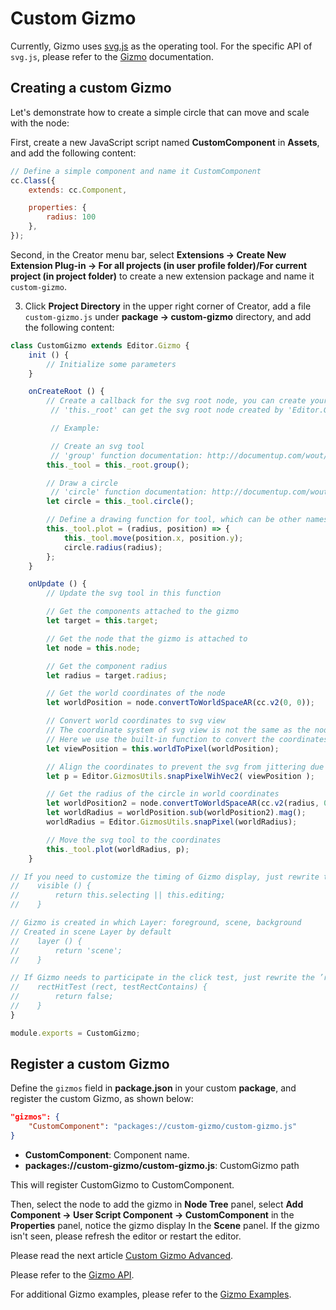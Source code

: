 # Custom Gizmo

Currently, Gizmo uses [svg.js](https://github.com/svgdotjs/svg.js) as the operating tool. For the specific API of `svg.js`, please refer to the [Gizmo](http://documentup.com/wout/svg.js) documentation.

## Creating a custom Gizmo

Let's demonstrate how to create a simple circle that can move and scale with the node:

First, create a new JavaScript script named **CustomComponent** in **Assets**, and add the following content:

```javascript
// Define a simple component and name it CustomComponent
cc.Class({
    extends: cc.Component,

    properties: {
        radius: 100
    },
});
```

Second, in the Creator menu bar, select **Extensions -> Create New Extension Plug-in -> For all projects (in user profile folder)/For current project (in project folder)** to create a new extension package and name it `custom-gizmo`.

3. Click **Project Directory** in the upper right corner of Creator, add a file `custom-gizmo.js` under **package -> custom-gizmo** directory, and add the following content:

```javascript
class CustomGizmo extends Editor.Gizmo {
    init () {
        // Initialize some parameters
    }

    onCreateRoot () {
        // Create a callback for the svg root node, you can create your svg tool here
         // 'this._root' can get the svg root node created by 'Editor.Gizmo'

         // Example:

         // Create an svg tool
         // 'group' function documentation: http://documentup.com/wout/svg.js#groups
        this._tool = this._root.group();

        // Draw a circle
         // 'circle' function documentation: http://documentup.com/wout/svg.js#circle
        let circle = this._tool.circle();

        // Define a drawing function for tool, which can be other names
        this._tool.plot = (radius, position) => {
            this._tool.move(position.x, position.y);
            circle.radius(radius);
        };
    }

    onUpdate () {
        // Update the svg tool in this function

        // Get the components attached to the gizmo
        let target = this.target;

        // Get the node that the gizmo is attached to
        let node = this.node;

        // Get the component radius
        let radius = target.radius;

        // Get the world coordinates of the node
        let worldPosition = node.convertToWorldSpaceAR(cc.v2(0, 0));

        // Convert world coordinates to svg view
        // The coordinate system of svg view is not the same as the node coordinate system,
        // Here we use the built-in function to convert the coordinates
        let viewPosition = this.worldToPixel(worldPosition);

        // Align the coordinates to prevent the svg from jittering due to accuracy issues
        let p = Editor.GizmosUtils.snapPixelWihVec2( viewPosition );

        // Get the radius of the circle in world coordinates
        let worldPosition2 = node.convertToWorldSpaceAR(cc.v2(radius, 0));
        let worldRadius = worldPosition.sub(worldPosition2).mag();
        worldRadius = Editor.GizmosUtils.snapPixel(worldRadius);

        // Move the svg tool to the coordinates
        this._tool.plot(worldRadius, p);
    }

// If you need to customize the timing of Gizmo display, just rewrite the 'visible' function
//    visible () {
//        return this.selecting || this.editing;
//    }

// Gizmo is created in which Layer: foreground, scene, background
// Created in scene Layer by default
//    layer () {
//        return 'scene';
//    }

// If Gizmo needs to participate in the click test, just rewrite the ’rectHitTest‘ function
//    rectHitTest (rect, testRectContains) {
//        return false;
//    }
}

module.exports = CustomGizmo;
```

## Register a custom Gizmo

Define the `gizmos` field in **package.json** in your custom **package**, and register the custom Gizmo, as shown below:

```json
"gizmos": {
    "CustomComponent": "packages://custom-gizmo/custom-gizmo.js"
}
```

- **CustomComponent**: Component name.
- **packages://custom-gizmo/custom-gizmo.js**: CustomGizmo path

This will register CustomGizmo to CustomComponent.

Then, select the node to add the gizmo in **Node Tree** panel, select **Add Component -> User Script Component -> CustomComponent** in the **Properties** panel, notice the gizmo display In the **Scene** panel. If the gizmo isn't seen, please refresh the editor or restart the editor.

Please read the next article [Custom Gizmo Advanced](custom-gizmo-advance.md).

Please refer to the [Gizmo API](api/editor-framework/renderer/gizmo.md).

For additional Gizmo examples, please refer to the [Gizmo Examples](https://github.com/2youyou2/gizmo-example).
